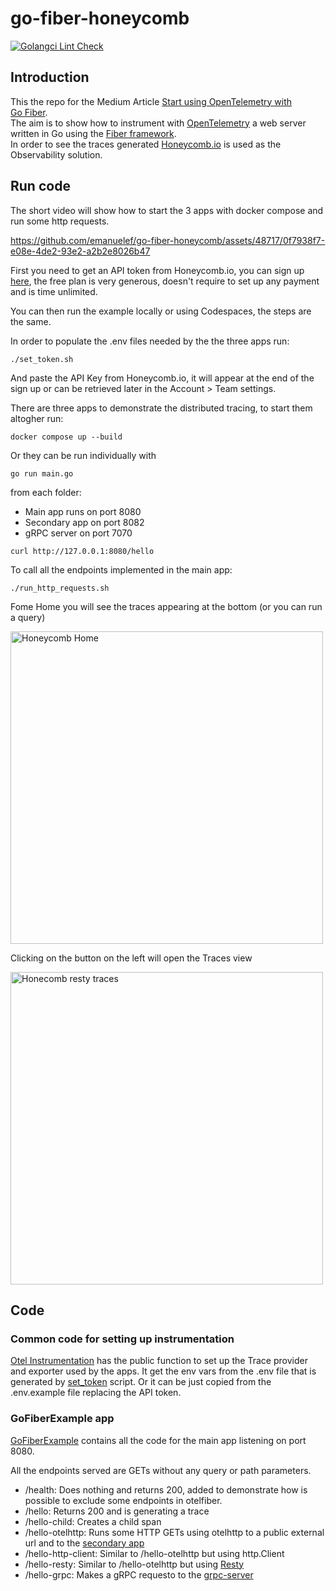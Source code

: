 # go-fiber-honeycomb

[![Golangci Lint Check](https://github.com/emanuelef/go-fiber-honeycomb/actions/workflows/golangci-lint.yml/badge.svg)](https://github.com/emanuelef/go-fiber-honeycomb/actions/workflows/golangci-lint.yml)

## Introduction

This the repo for the Medium Article [Start using OpenTelemetry with Go Fiber](https://medium.com/@emafuma/start-using-opentelemetry-with-go-fiber-1005697d841f).  
The aim is to show how to instrument with [OpenTelemetry](https://opentelemetry.io) a web server written in Go using the [Fiber framework](https://gofiber.io).  
In order to see the traces generated [Honeycomb.io](https://www.honeycomb.io) is used as the Observability solution.

## Run code

The short video will show how to start the 3 apps with docker compose and run some http requests.

https://github.com/emanuelef/go-fiber-honeycomb/assets/48717/0f7938f7-e08e-4de2-93e2-a2b2e8026b47

First you need to get an API token from Honeycomb.io, you can sign up [here](https://ui.honeycomb.io/signup), the free plan is very generous, doesn't require to set up any payment and is time unlimited.  

You can then run the example locally or using Codespaces, the steps are the same.  

In order to populate the .env files needed by the the three apps run:  
```shell
./set_token.sh
```

And paste the API Key from Honeycomb.io, it will appear at the end of the sign up or can be retrieved later in the Account > Team settings. 

There are three apps to demonstrate the distributed tracing, to start them altogher run:

```shell
docker compose up --build
```
Or they can be run individually with 
```shell
go run main.go
```
from each folder: 

- Main app runs on port 8080
- Secondary app on port 8082
- gRPC server on port 7070


```shell
curl http://127.0.0.1:8080/hello
```

To call all the endpoints implemented in the main app:
```shell
./run_http_requests.sh
```

Fome Home you will see the traces appearing at the bottom (or you can run a query)

<img width="500" alt="Honeycomb Home" src="https://github.com/emanuelef/go-fiber-honeycomb/assets/48717/86adce7b-332e-41e3-ba3a-720dd671c586">  

Clicking on the button on the left will open the Traces view

<img width="500" alt="Honecomb resty traces" src="https://github.com/emanuelef/go-fiber-honeycomb/assets/48717/186a6c56-38f1-47c2-9792-fa98a20ef980">

## Code

### Common code for setting up instrumentation 
[Otel Instrumentation](opentelemetry_setup.go) has the public function to set up the Trace provider and exporter used by the apps. It get the env vars from the .env file that is generated by [set_token](set_token.sh) script. Or it can be just copied from the .env.example file replacing the API token.

### GoFiberExample app 

[GoFiberExample](main.go) contains all the code for the main app listening on port 8080.  

All the endpoints served are GETs without any query or path parameters.

- /health: Does nothing and returns 200, added to demonstrate how is possible to exclude some endpoints in otelfiber.
- /hello: Returns 200 and is generating a trace
- /hello-child: Creates a child span
- /hello-otelhttp: Runs some HTTP GETs using otelhttp to a public external url and to the [secondary app](secondary/main.go)
- /hello-http-client: Similar to /hello-otelhttp but using http.Client
- /hello-resty: Similar to /hello-otelhttp but using [Resty](https://github.com/go-resty/resty)
- /hello-grpc: Makes a gRPC requesto to the [grpc-server](grpc-server/main.go)

